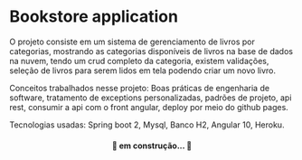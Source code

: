 # Bookstore application

O projeto consiste em um sistema de gerenciamento de livros por categorias, mostrando as categorias disponíveis
de livros na base de dados na nuvem, tendo um crud completo da categoria, existem validações, seleção de 
livros para serem lidos em tela podendo criar um novo livro.

Conceitos trabalhados nesse projeto: Boas práticas de engenharia de software, tratamento de exceptions personalizadas, 
padrões de projeto, api rest, consumir a api com o front angular, deploy por meio do github pages.

Tecnologias usadas: Spring boot 2, Mysql, Banco H2, Angular 10, Heroku.
<h4 align="center"> 
	🚧 em construção... 🚧
</h4>
